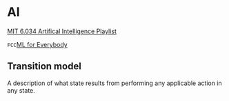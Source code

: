 # AI

[MIT 6.034 Artifical Intelligence Playlist](https://www.youtube.com/playlist?list=PLUl4u3cNGP63gFHB6xb-kVBiQHYe_4hSi)  

`FCC`[ML for Everybody](https://www.youtube.com/watch?v=i_LwzRVP7bg)  

## Transition model
A description of what state results from performing any applicable action in any state.  